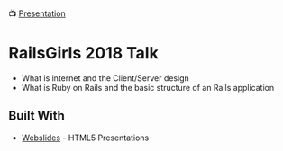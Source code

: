 📺 [Presentation](https://melostbr.github.io/rails_girls_br_2018_presentation)

# RailsGirls 2018 Talk

* What is internet and the Client/Server design
* What is Ruby on Rails and the basic structure of an Rails application

## Built With
* [Webslides](https://github.com/webslides/webslides/)  - HTML5 Presentations








